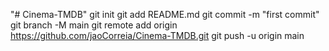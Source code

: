 "# Cinema-TMDB"  git init git add README.md git commit -m "first commit" git branch -M main git remote add origin https://github.com/jaoCorreia/Cinema-TMDB.git git push -u origin main
